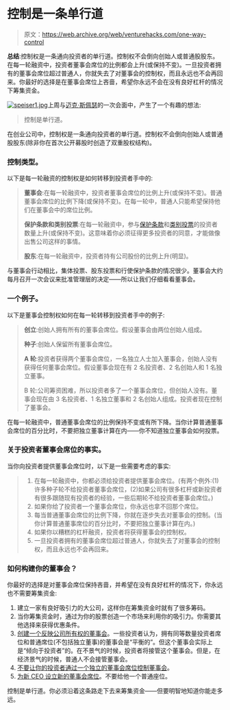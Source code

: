 # 控制是一条单行道

> 原文：<https://web.archive.org/web/venturehacks.com/one-way-control>

**总结**:控制权是一条通向投资者的单行道。控制权不会倒向创始人或普通股股东。在每一轮融资中，投资者董事会席位的比例都会上升(或保持不变)。一旦投资者拥有的董事会席位超过普通人，你就失去了对董事会的控制权，而且永远也不会再回来。你最好的选择是在董事会席位上吝啬，希望你永远不会在没有良好杠杆的情况下筹集资金。

[![speiser1.jpg](img/c4f80f50d9ed2af2bb60e3cdb681d90d.png)](/web/20221128045423/https://venturehacks.com/mspeiser)上周与[迈克·斯佩瑟](/web/20221128045423/https://venturehacks.com/mspeiser)的一次会面中，产生了一个有趣的想法:

> 控制是单行道。

在创业公司中，控制权是一条通向投资者的单行道。控制权不会倒向创始人或普通股股东(除非你在首次公开募股时创造了双重股权结构)。

### 控制类型。

以下是每一轮融资的控制权是如何转移到投资者手中的:

> **董事会**:在每一轮融资中，投资者董事会席位的比例上升(或保持不变)。普通董事会席位的比例下降(或保持不变)。在每一轮中，普通人只能希望保持他们在董事会中的席位比例。
> 
> **保护条款和类别投票**:在每一轮融资中，参与[保护条款](/web/20221128045423/https://venturehacks.com/term-sheet-hacks#protective-provisions)和[类别投票](https://web.archive.org/web/20221128045423/http://www.startupcompanylawyer.com/2007/08/07/what-stockholder-approval-is-necessary-to-complete-a-venture-financing/)的投资者数量上升(或保持不变)。这意味着你必须征得更多投资者的同意，才能做像出售公司这样的事情。
> 
> **股东**:在每一轮融资中，投资者持有公司股份的比例上升(明显)。

与董事会行动相比，集体投票、股东投票和行使保护条款的情况很少。董事会大约每月召开一次会议来批准管理层的决定——所以让我们仔细看看董事会。

### 一个例子。

以下是董事会控制权如何在每一轮转移到投资者手中的例子:

> **创立**:创始人拥有所有的董事会席位。假设董事会由两位创始人组成。
> 
> **种子**:创始人保留所有董事会席位。
> 
> **A 轮**:投资者获得两个董事会席位，一名独立人士加入董事会，创始人没有获得任何董事会席位。假设董事会现在有 2 名投资者、2 名创始人和 1 名独立董事。
> 
> B 轮:公司筹资困难，所以投资者多了一个董事会席位，但创始人没有。董事会现在由 3 名投资者、1 名独立董事和 2 名创始人组成。投资者现在控制了董事会。

在每一轮融资中，普通董事会席位的比例保持不变或有所下降。当你计算普通董事会席位的百分比时，不要把独立董事计算在内——你不知道独立董事会如何投票。

### 关于投资者董事会席位的事实。

当你向投资者提供董事会席位时，以下是一些需要考虑的事实:

> 1.  在每一轮融资中，你都必须给投资者提供董事会席位。(有两个例外:(1)许多种子轮不给投资者董事会席位，(2)如果公司有很多杠杆或新投资者有很多跟随现有投资者的经验，一些后期轮不给投资者董事会席位。)
> 2.  如果你给了投资者一个董事会席位，你永远也拿不回那个席位。
> 3.  每当普通董事会席位的比例下降，你就在逐步失去对董事会的控制。(当你计算普通董事席位的百分比时，不要把独立董事计算在内。)
> 4.  如果你以糟糕的杠杆融资，投资者将获得董事会的控制权。
> 5.  一旦投资者拥有的董事会席位超过普通人，你就失去了对董事会的控制权，而且永远也不会再回来。

### 如何构建你的董事会？

你最好的选择是对董事会席位保持吝啬，并希望在没有良好杠杆的情况下，你永远也不需要筹集资金:

1.  建立一家有良好吸引力的大公司，这样你在筹集资金时就有了很多筹码。
2.  当你筹集资金时，通过为你的股票创造一个市场来利用你的吸引力。你需要其他选择来获得优惠条件。
3.  [创建一个反映公司所有权的董事会](/web/20221128045423/https://venturehacks.com/articles/board-structure)。一些投资者认为，拥有同等数量投资者席位和普通席位(不包括独立董事)的董事会是“平衡的”。但这个董事会实际上是“倾向于投资者”的。在不景气的时候，投资者将接管这个董事会。但是，在经济景气的时候，普通人不会接管董事会。
4.  [不要让你的投资者通过一个独立的董事会席位控制董事会](/web/20221128045423/https://venturehacks.com/articles/board-structure#independent)。
5.  [为新 CEO 设立新的董事会席位](/web/20221128045423/https://venturehacks.com/articles/ceo-board-seat)。不要给他一个普通座位。

控制是单行道。你必须沿着这条路走下去来筹集资金——但要明智地知道你能走多远。